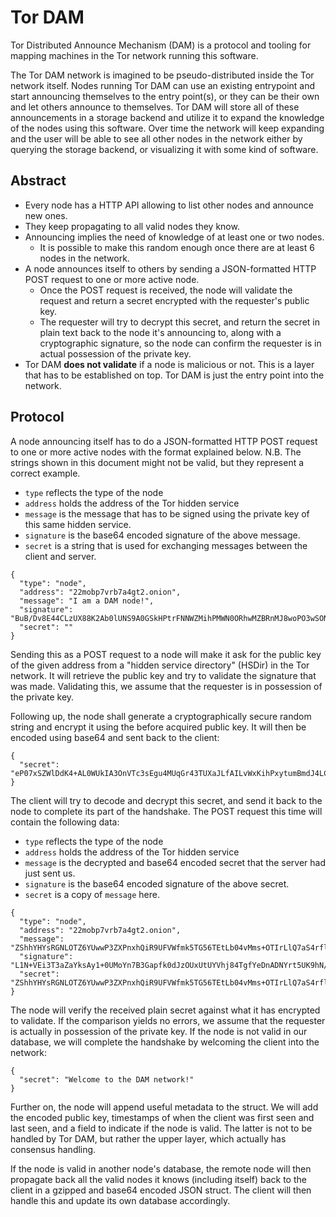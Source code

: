 Tor DAM
=======


Tor Distributed Announce Mechanism (DAM) is a protocol and tooling for
mapping machines in the Tor network running this software.

The Tor DAM network is imagined to be pseudo-distributed inside the Tor
network itself. Nodes running Tor DAM can use an existing entrypoint and
start announcing themselves to the entry point(s), or they can be their
own and let others announce to themselves. Tor DAM will store all of
these announcements in a storage backend and utilize it to expand the
knowledge of the nodes using this software. Over time the network will
keep expanding and the user will be able to see all other nodes in the
network either by querying the storage backend, or visualizing it with
some kind of software.


Abstract
--------

* Every node has a HTTP API allowing to list other nodes and announce
  new ones.
* They keep propagating to all valid nodes they know.
* Announcing implies the need of knowledge of at least one or two nodes.
  * It is possible to make this random enough once there are at least 6
    nodes in the network.
* A node announces itself to others by sending a JSON-formatted HTTP
  POST request to one or more active node.
  * Once the POST request is received, the node will validate the
    request and return a secret encrypted with the requester's public
    key.
  * The requester will try to decrypt this secret, and return the
    secret in plain text back to the node it's announcing to, along
    with a cryptographic signature, so the node can confirm the
    requester is in actual possession of the private key.
* Tor DAM **does not validate** if a node is malicious or not. This is a
  layer that has to be established on top. Tor DAM is just the entry
  point into the network.


Protocol
--------

A node announcing itself has to do a JSON-formatted HTTP POST request to
one or more active nodes with the format explained below.  N.B. The
strings shown in this document might not be valid, but they represent a
correct example.

* `type` reflects the type of the node
* `address` holds the address of the Tor hidden service
* `message` is the message that has to be signed using the private key
  of this same hidden service.
* `signature` is the base64 encoded signature of the above message.
* `secret` is a string that is used for exchanging messages between the
  client and server.


```
{
  "type": "node",
  "address": "22mobp7vrb7a4gt2.onion",
  "message": "I am a DAM node!",
  "signature": "BuB/Dv8E44CLzUX88K2Ab0lUNS9A0GSkHPtrFNNWZMihPMWN0ORhwMZBRnMJ8woPO3wSONBvEvaCXA2hvsVrUJTa+hnevQNyQXCRhdTVVuVXEpjyFzkMamxb6InrGqbsGGkEUqGMSr9aaQ85N02MMrM6T6JuyqSSssFg2xuO+P4=",
  "secret": ""
}
```

Sending this as a POST request to a node will make it ask for the
public key of the given address from a "hidden service directory"
(HSDir) in the Tor network. It will retrieve the public key and try to
validate the signature that was made.  Validating this, we assume that
the requester is in possession of the private key.

Following up, the node shall generate a cryptographically secure random
string and encrypt it using the before acquired public key. It will then
be encoded using base64 and sent back to the client:


```
{
  "secret": "eP07xSZWlDdK4+AL0WUkIA3OnVTc3sEgu4MUqGr43TUXaJLfAILvWxKihPxytumBmdJ4LC45LsrdDuhmUSmZZMJxxiLmB4Gf3zoWa1DmStdc147VsGpexY05jaJUZlbmG0kkTFdPmdcKNbis5xfRn8Duo1e5bOPj41lIopwiil0="
}
```

The client will try to decode and decrypt this secret, and send it back
to the node to complete its part of the handshake. The POST request this
time will contain the following data:

* `type` reflects the type of the node
* `address` holds the address of the Tor hidden service
* `message` is the decrypted and base64 encoded secret that the server
  had just sent us.
* `signature` is the base64 encoded signature of the above secret.
* `secret` is a copy of `message` here.


```
{
  "type": "node",
  "address": "22mobp7vrb7a4gt2.onion",
  "message": "ZShhYHYsRGNLOTZ6YUwwP3ZXPnxhQiR9UFVWfmk5TG56TEtLb04vMms+OTIrLlQ7aS4rflR3V041RG5Je0tnYw==",
  "signature": "L1N+VEi3T3aZaYksAy1+0UMoYn7B3Gapfk0dJzOUxUtUYVhj84TgfYeDnADNYrt5UK9hN/lCTIhsM6zPO7mSjQI43l3dKvMIikqQDwNey/XaokyPI4/oKrMoGQnu8E8UmHmI1pFvwdO5EQQaKbi90qWNj93KB/NlTwqD9Ir4blY=",
  "secret": "ZShhYHYsRGNLOTZ6YUwwP3ZXPnxhQiR9UFVWfmk5TG56TEtLb04vMms+OTIrLlQ7aS4rflR3V041RG5Je0tnYw=="
}
```

The node will verify the received plain secret against what it has
encrypted to validate. If the comparison yields no errors, we assume
that the requester is actually in possession of the private key. If the
node is not valid in our database, we will complete the handshake by
welcoming the client into the network:


```
{
  "secret": "Welcome to the DAM network!"
}
```

Further on, the node will append useful metadata to the struct.  We will
add the encoded public key, timestamps of when the client was first seen
and last seen, and a field to indicate if the node is valid.  The latter
is not to be handled by Tor DAM, but rather the upper layer, which
actually has consensus handling.

If the node is valid in another node's database, the remote node will
then propagate back all the valid nodes it knows (including itself) back
to the client in a gzipped and base64 encoded JSON struct. The client
will then handle this and update its own database accordingly.
